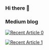 ### Hi there 👋

<!--
**c004245/c004245** is a ✨ _special_ ✨ repository because its `README.md` (this file) appears on your GitHub profile.

Here are some ideas to get you started:

- 🔭 I’m currently working on ...
- 🌱 I’m currently learning ...
- 👯 I’m looking to collaborate on ...
- 🤔 I’m looking for help with ...
- 💬 Ask me about ...
- 📫 How to reach me: ...
- 😄 Pronouns: ...
- ⚡ Fun fact: ...
-->

### Medium blog
 <a target="_blank" href="https://github-readme-medium-recent-article.vercel.app/medium/@c004112/0"><img src="https://github-readme-medium-recent-article.vercel.app/medium/@c004112/0" alt="Recent Article 0"> 

<a target="_blank" href="https://github-readme-medium-recent-article.vercel.app/medium/@c004112/2"><img src="https://github-readme-medium-recent-article.vercel.app/medium/@c004112/1" alt="Recent Article 1"> 
